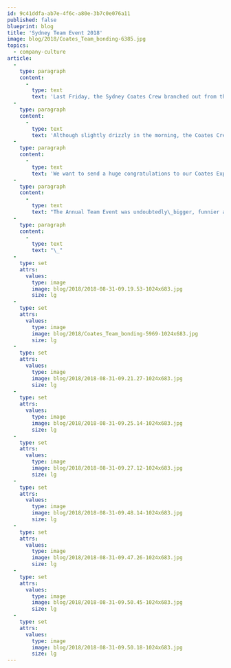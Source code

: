 ```yaml
---
id: 9c41ddfa-ab7e-4f6c-a80e-3b7c0e076a11
published: false
blueprint: blog
title: 'Sydney Team Event 2018'
image: blog/2018/Coates_Team_bonding-6385.jpg
topics:
  - company-culture
article:
  -
    type: paragraph
    content:
      -
        type: text
        text: 'Last Friday, the Sydney Coates Crew branched out from their average day at the office for the most anticipated event of the year, the Annual Team Event. The Sydney Coates Crew were randomly separated into teams and, to keep our traditions strong, were required to dress up based on what each believed to unite their team.'
  -
    type: paragraph
    content:
      -
        type: text
        text: 'Although slightly drizzly in the morning, the Coates Crew were kept busy with the Amazing Race inspired activities. The Sydney CBD was soon scattered with costumes ranging from explorers, gangsters, Where’s Wallies to fruit.'
  -
    type: paragraph
    content:
      -
        type: text
        text: 'We want to send a huge congratulations to our Coates Explorers who claimed victory in the end, although each and every crew member put in immense effort! Everyone was then welcomed with delicious food and drinks which helped them wind down and relax after the eventful morning.'
  -
    type: paragraph
    content:
      -
        type: text
        text: "The Annual Team Event was undoubtedly\_bigger, funnier and more exciting than the last and we can’t wait for next year’s!"
  -
    type: paragraph
    content:
      -
        type: text
        text: "\_"
  -
    type: set
    attrs:
      values:
        type: image
        image: blog/2018/2018-08-31-09.19.53-1024x683.jpg
        size: lg
  -
    type: set
    attrs:
      values:
        type: image
        image: blog/2018/Coates_Team_bonding-5969-1024x683.jpg
        size: lg
  -
    type: set
    attrs:
      values:
        type: image
        image: blog/2018/2018-08-31-09.21.27-1024x683.jpg
        size: lg
  -
    type: set
    attrs:
      values:
        type: image
        image: blog/2018/2018-08-31-09.25.14-1024x683.jpg
        size: lg
  -
    type: set
    attrs:
      values:
        type: image
        image: blog/2018/2018-08-31-09.27.12-1024x683.jpg
        size: lg
  -
    type: set
    attrs:
      values:
        type: image
        image: blog/2018/2018-08-31-09.48.14-1024x683.jpg
        size: lg
  -
    type: set
    attrs:
      values:
        type: image
        image: blog/2018/2018-08-31-09.47.26-1024x683.jpg
        size: lg
  -
    type: set
    attrs:
      values:
        type: image
        image: blog/2018/2018-08-31-09.50.45-1024x683.jpg
        size: lg
  -
    type: set
    attrs:
      values:
        type: image
        image: blog/2018/2018-08-31-09.50.18-1024x683.jpg
        size: lg
---
```

